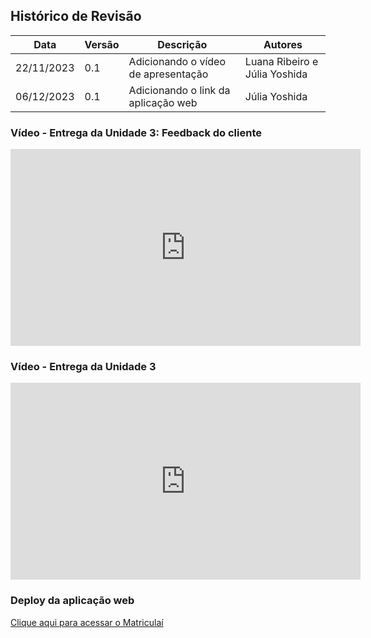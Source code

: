 ## Histórico de Revisão

| Data | Versão | Descrição | Autores |
| ---------- | ----------- | -------------- | -------------- |
| 22/11/2023 | 0.1 | Adicionando o vídeo de apresentação | Luana Ribeiro e Júlia Yoshida |
| 06/12/2023 | 0.1 | Adicionando o link da aplicação web | Júlia Yoshida |

### Vídeo - Entrega da Unidade 3: Feedback do cliente

<iframe width="560" height="315" src="https://www.youtube.com/embed/vskWuHlG1ec?si=7nhyFa5ScNlY3F37" title="YouTube video player" frameborder="0" allow="accelerometer; autoplay; clipboard-write; encrypted-media; gyroscope; picture-in-picture; web-share" allowfullscreen></iframe>

### Vídeo - Entrega da Unidade 3

<iframe width="560" height="315" src="https://www.youtube.com/embed/LDE61zMYLKw?si=PVJ71U1m27ySxdDp" title="YouTube video player" frameborder="0" allow="accelerometer; autoplay; clipboard-write; encrypted-media; gyroscope; picture-in-picture; web-share" allowfullscreen></iframe>


### Deploy da aplicação web

[Clique aqui para acessar o Matriculaí](https://2023-2-matriculai-git-main-yasmims-projects-d665de7f.vercel.app/)